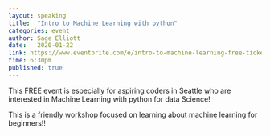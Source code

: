 ```yaml
---
layout: speaking
title:  "Intro to Machine Learning with python"
categories: event
author: Sage Elliott
date:   2020-01-22
link: https://www.eventbrite.com/e/intro-to-machine-learning-free-tickets-78301755659
time: 6:30pm
published: true
---
```


This FREE event is especially for aspiring coders in Seattle who are interested in Machine Learning with python for data Science!

This is a friendly workshop focused on learning about machine learning for beginners!!
